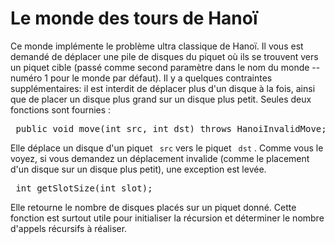
# Le monde des tours de Hanoï #
Ce monde implémente le problème ultra classique de Hanoï. Il vous est
demandé
de déplacer une pile de disques du piquet où ils se trouvent vers un piquet
cible (passé comme second paramètre dans le nom du monde -- numéro 1 pour le
monde par défaut). Il y a quelques contraintes supplémentaires: il est
interdit
de déplacer plus d'un disque à la fois, ainsi que de placer un disque plus
grand sur un disque plus petit. Seules deux fonctions sont fournies : 
<pre> public void move(int src, int dst) throws HanoiInvalidMove;</pre>
Elle déplace un disque d'un piquet ` src` vers le piquet ` dst` . Comme vous le voyez, si vous demandez un déplacement
invalide (comme le placement d'un disque sur un disque plus petit), une
exception est levée. 
<pre> int getSlotSize(int slot);</pre>
Elle retourne le nombre de disques placés sur un piquet donné. Cette
fonction
est surtout utile pour initialiser la récursion et déterminer le nombre
d'appels récursifs à réaliser.

